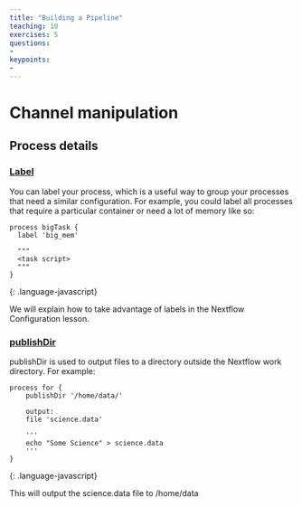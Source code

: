 ```yaml
---
title: "Building a Pipeline"
teaching: 10
exercises: 5
questions:
-
keypoints:
-
---
```

##


# Channel manipulation

## Process details
### [Label](https://www.nextflow.io/docs/latest/process.html#label)
You can label your process, which is a useful way to group your processes that need a similar configuration.
For example, you could label all processes that require a particular container or need a lot of memory like so:

```
process bigTask {
  label 'big_mem'

  """
  <task script>
  """
}
```
{: .language-javascript}

We will explain how to take advantage of labels in the Nextflow Configuration lesson.

### [publishDir](https://www.nextflow.io/docs/latest/process.html#publishdir)
publishDir is used to output files to a directory outside the Nextflow work directory.
For example:

```
process for {
    publishDir '/home/data/'

    output:
    file 'science.data'

    '''
    echo "Some Science" > science.data
    '''
}
```
{: .language-javascript}

This will output the science.data file to /home/data